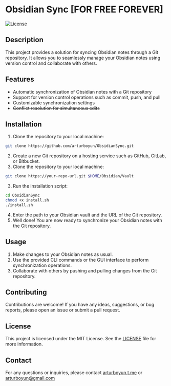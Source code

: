 # Obsidian Sync [FOR FREE FOREVER]

<!-- [![Coverage](https://img.shields.io/codecov/c/github/your-username/your-repo.svg)](https://codecov.io/gh/your-username/your-repo)
[![Dependencies](https://img.shields.io/david/your-username/your-repo.svg)](https://david-dm.org/your-username/your-repo)
[![DevDependencies](https://img.shields.io/david/dev/your-username/your-repo.svg)](https://david-dm.org/your-username/your-repo?type=dev)
[![GitHub Issues](https://img.shields.io/github/issues/your-username/your-repo.svg)](https://test.com) -->

[![License](https://img.shields.io/badge/license-MIT-blue.svg)](LICENSE)

## Description

This project provides a solution for syncing Obsidian notes through a Git repository. It allows you to seamlessly manage your Obsidian notes using version control and collaborate with others.

## Features

- Automatic synchronization of Obsidian notes with a Git repository
- Support for version control operations such as commit, push, and pull
- Customizable synchronization settings
- ~~Conflict resolution for simultaneous edits~~

## Installation

1. Clone the repository to your local machine:

```bash
git clone https://github.com/arturboyun/ObsidianSync.git
```

2. Create a new Git repository on a hosting service such as GitHub, GitLab, or Bitbucket.
3. Clone the repository to your local machine:

```bash
git clone https://your-repo-url.git $HOME/Obsidian/Vault
```

3. Run the installation script:

```bash
cd ObsidianSync
chmod +x install.sh
./install.sh
```

4. Enter the path to your Obsidian vault and the URL of the Git repository.
5. Well done! You are now ready to synchronize your Obsidian notes with the Git repository.

## Usage

1. Make changes to your Obsidian notes as usual.
2. Use the provided CLI commands or the GUI interface to perform synchronization operations.
3. Collaborate with others by pushing and pulling changes from the Git repository.

## Contributing

Contributions are welcome! If you have any ideas, suggestions, or bug reports, please open an issue or submit a pull request.

## License

This project is licensed under the MIT License. See the [LICENSE](LICENSE) file for more information.

## Contact

For any questions or inquiries, please contact [arturboyun.t.me](https://arturboyun.t.me) or [arturboyun@gmail.com](mailto:arturboyun@gmail.com)
